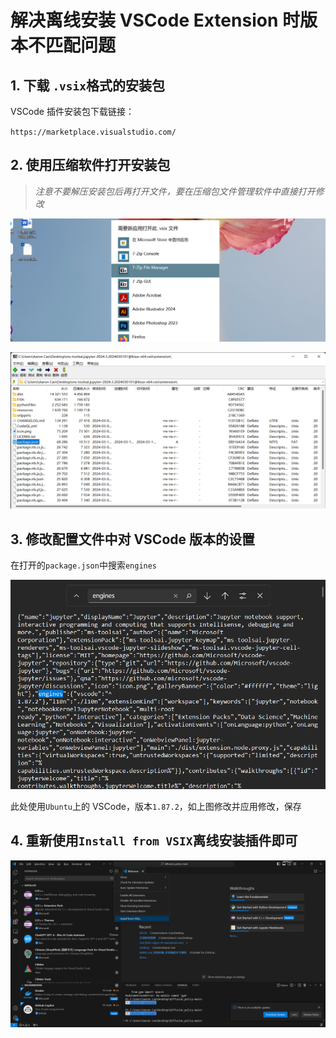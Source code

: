 # 解决离线安装 VSCode Extension 时版本不匹配问题

## 1. 下载 `.vsix`格式的安装包

VSCode 插件安装包下载链接：

`https://marketplace.visualstudio.com/`

## 2. 使用压缩软件打开安装包

>  *注意不要解压安装包后再打开文件，要在压缩包文件管理软件中直接打开修改*

![image-20240317211451813](assets/image-20240317211451813-1710681300953-1.png)

![image-20240317211709280](assets/image-20240317211709280-1710681438437-3.png)

## 3. 修改配置文件中对 VSCode 版本的设置

在打开的`package.json`中搜索`engines`

![image-20240317211839585](assets/image-20240317211839585-1710681522584-5.png)

此处使用`Ubuntu`上的 VSCode，版本`1.87.2`，如上图修改并应用修改，保存

## 4. 重新使用`Install from VSIX`离线安装插件即可

![image-20240317212727014](assets/image-20240317212727014-1710682050120-7.png)

